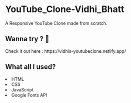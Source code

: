 # YouTube_Clone-Vidhi_Bhatt

<p>A Responsive YouTube Clone made from scratch.</p>

<h2>Wanna try ? 👀</h3>
<p>Check it out here  : https://vidhis-youtubeclone.netlify.app/</p>

<h2>What all I used? </h2>
<li>HTML</li>
<li>CSS</li>
<li>JavaScript</li>
<li>Google Fonts API</li>
